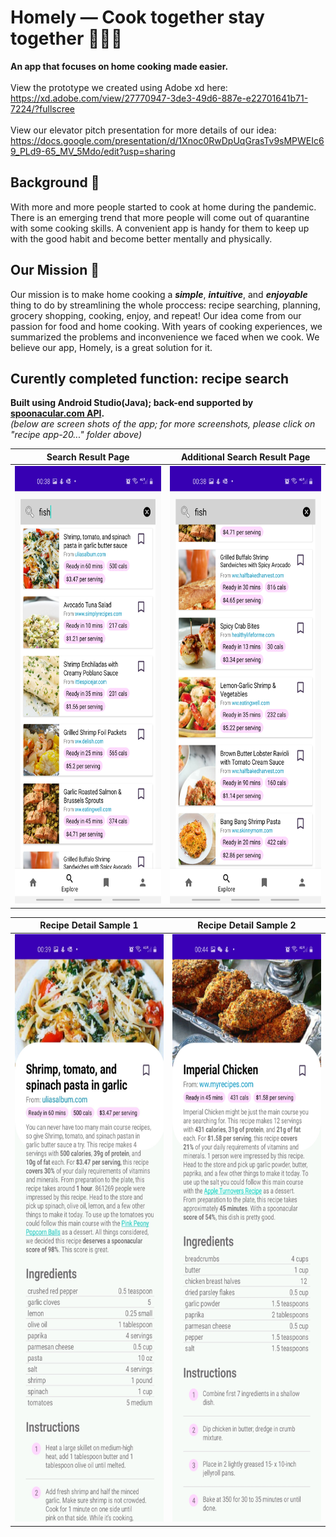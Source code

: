 # Homely — Cook together stay together   🍜🍛🍔
**An app that focuses on home cooking made easier.** </br> </br>
View the prototype we created using Adobe xd here:</br>https://xd.adobe.com/view/27770947-3de3-49d6-887e-e22701641b71-7224/?fullscree
</br> </br>
View our elevator pitch presentation for more details of our idea:</br>https://docs.google.com/presentation/d/1Xnoc0RwDpUqGrasTv9sMPWEIc69_PLd9-65_MV_5Mdo/edit?usp=sharing
</br>
## Background 🍎
With more and more people started to cook at home during the pandemic. There is an emerging trend that more people will come out of quarantine with some cooking skills. 
A convenient app is handy for them to keep up with the good habit and become better mentally and physically.

## Our Mission 🍇
Our mission is to make home cooking a ***simple***, ***intuitive***, and ***enjoyable*** thing to do by streamlining the whole proccess: recipe searching, planning, grocery shopping, cooking, enjoy, and repeat! Our idea come from our passion for food and home cooking. With years of cooking experiences, we summarized the problems and inconvenience we faced when we cook. We believe our app, Homely, is a great solution for it. 

## Curently completed function: recipe search
**Built using Android Studio(Java); back-end supported by [spoonacular.com API](https://spoonacular.com/food-api).** </br>
*(below are screen shots of the app; for more screenshots, please click on "recipe app-20..." folder above)* </br>

Search Result Page             |  Additional Search Result Page
:-------------------------:|:-------------------------:
<img src="https://github.com/Samantha-Zhan/Homely--Cook_together_stay_together/blob/master/recipe%20app-20210113T055038Z-001/recipe%20app/Screenshot_20210113-003839_FoodApp.jpg?raw=true" width="330" height="700"> |  <img src="https://github.com/Samantha-Zhan/Homely--Cook_together_stay_together/blob/master/recipe%20app-20210113T055038Z-001/recipe%20app/Screenshot_20210113-003844_FoodApp.jpg?raw=true" width="330" height="700">

Recipe Detail Sample 1             |  Recipe Detail Sample 2
:-------------------------:|:-------------------------:
<img src="https://github.com/Samantha-Zhan/Homely--Cook_together_stay_together/blob/master/recipe%20app-20210113T055038Z-001/recipe%20app/recipe2.jpg?raw=true" width="330" height="940"> |  <img src="https://github.com/Samantha-Zhan/Homely--Cook_together_stay_together/blob/master/recipe%20app-20210113T055038Z-001/recipe%20app/Screenshot_20210113-004451_FoodApp.jpg?raw=true" width="330" height="940">


